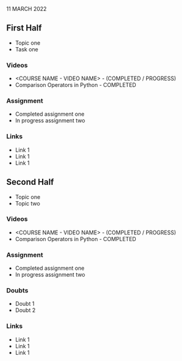 11 MARCH 2022

## First Half

- Topic one
- Task one

### Videos

- <COURSE NAME - VIDEO NAME> - <STATUS> (COMPLETED / PROGRESS)
- Comparison Operators in Python - COMPLETED

### Assignment 

- Completed assignment one
- In progress assignment two




### Links

- Link 1 
- Link 1 
- Link 1 

## Second Half

- Topic one
- Topic two

### Videos

- <COURSE NAME - VIDEO NAME> - <STATUS> (COMPLETED / PROGRESS)
- Comparison Operators in Python - COMPLETED

### Assignment 

- Completed assignment one
- In progress assignment two

### Doubts

- Doubt 1
- Doubt 2

### Links

- Link 1 
- Link 1 
- Link 1 